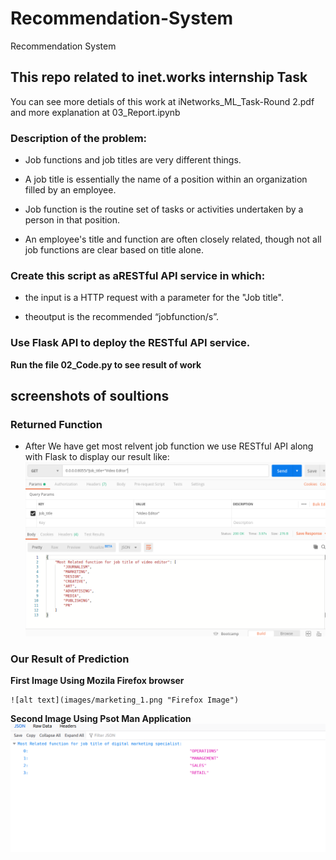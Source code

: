 # Recommendation-System
Recommendation System


## This repo related to inet.works internship Task
You can see more detials of this work at iNetworks_ML_Task-Round 2.pdf and more explanation at 03_Report.ipynb

### Description of the problem: 

- Job functions and job titles are very different things.

- A job title is essentially the name of a position within an organization filled by an employee. 

- Job function is the routine set of tasks or activities undertaken by a person in that position. 

- An employee's title and function are often closely related, though not all job functions are clear based on title alone.


### Create this script as aRESTful API service in which:
- the input is a HTTP request with a parameter for the "Job title".

- theoutput is the recommended “jobfunction/s”. 

### Use Flask API to deploy the RESTful API service. 

**Run the file 02_Code.py to see result of work**


## screenshots of soultions

### Returned Function

 - After We have get most relvent job function we use RESTful API along with Flask to display our result like:
 ![alt text](images/video_job_2.png "JobFunction")
 
### Our Result of Prediction

**First Image Using Mozila Firefox browser**

    ![alt text](images/marketing_1.png "Firefox Image")
    
**Second Image Using Psot Man Application**
    ![alt text](images/marketing_2.png "Psot Man Image")


